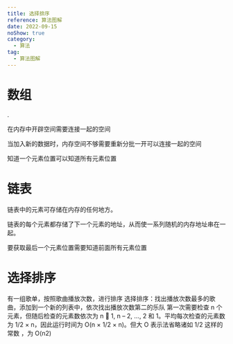 ```yaml
---
title: 选择排序
reference: 算法图解
date: 2022-09-15
noShow: true
category:
  - 算法
tag: 
  - 算法图解
---
```


# 数组

.

在内存中开辟空间需要连接一起的空间

当加入新的数据时，内存空间不够需要重新分批一开可以连接一起的空间

知道一个元素位置可以知道所有元素位置

# 链表

链表中的元素可存储在内存的任何地方。

链表的每个元素都存储了下一个元素的地址，从而使一系列随机的内存地址串在一起。

要获取最后一个元素位置需要知道前面所有元素位置

# 选择排序

有一组歌单，按照歌曲播放次数，进行排序
选择排序：找出播放次数最多的歌曲，添加到一个新的列表中，依次找出播放次数第二的乐队
第一次需要检查 n 个元素，但随后检查的元素数依次为 n  1, n – 2, …, 2 和 1。平均每次检查的元素数为 1/2 × n，因此运行时间为 O(n × 1/2 × n)。但大 O 表示法省略诸如 1/2 这样的常数 ，为 O(n2)
